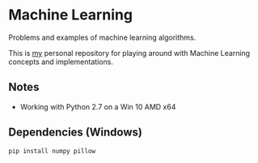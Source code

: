 # Machine Learning

Problems and examples of machine learning algorithms.

This is [my](https://github.com/kburnik/) personal repository for playing
around with Machine Learning concepts and implementations.

## Notes

* Working with Python 2.7 on a Win 10 AMD x64

## Dependencies (Windows)

```
pip install numpy pillow
```


